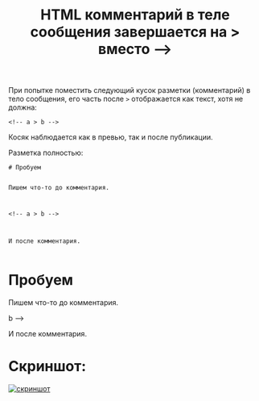 ﻿---
title: "HTML комментарий в теле сообщения завершается на &gt; вместо --&gt;"
se.owner.user_id: 178988
se.owner.display_name: "Qwertiy"
se.owner.link: "https://ru.meta.stackoverflow.com/users/178988/qwertiy"
se.link: "https://ru.meta.stackoverflow.com/questions/11797/html-%d0%ba%d0%be%d0%bc%d0%bc%d0%b5%d0%bd%d1%82%d0%b0%d1%80%d0%b8%d0%b9-%d0%b2-%d1%82%d0%b5%d0%bb%d0%b5-%d1%81%d0%be%d0%be%d0%b1%d1%89%d0%b5%d0%bd%d0%b8%d1%8f-%d0%b7%d0%b0%d0%b2%d0%b5%d1%80%d1%88%d0%b0%d0%b5%d1%82%d1%81%d1%8f-%d0%bd%d0%b0-%d0%b2%d0%bc%d0%b5%d1%81%d1%82%d0%be"
se.question_id: 11797
se.post_type: question
---
<p>При попытке поместить следующий кусок разметки (комментарий) в тело сообщения, его часть после <code>&gt;</code> отображается как текст, хотя не должна:</p>
<pre><code>&lt;!-- a &gt; b --&gt;
</code></pre>
<p>Косяк наблюдается как в превью, так и после публикации.</p>
<p>Разметка полностью:</p>
<pre><code># Пробуем

Пишем что-то до комментария.

&lt;!-- a &gt; b --&gt;

И после комментария.
</code></pre>
<h1>Пробуем</h1>
<p>Пишем что-то до комментария.</p>
 b -->
<p>И после комментария.</p>
<h1>Скриншот:</h1>
<p><a href="https://i.stack.imgur.com/xg194.png" rel="nofollow noreferrer"><img src="https://i.stack.imgur.com/xg194.png" alt="скриншот" /></a></p>
